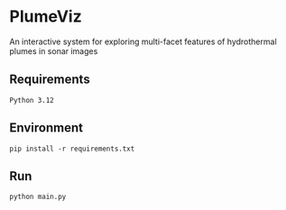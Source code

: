 # PlumeViz

An interactive system for exploring multi-facet features of hydrothermal plumes in sonar images



## Requirements

```text
Python 3.12
```



## Environment

```text
pip install -r requirements.txt
```



## Run

```python
python main.py
```

